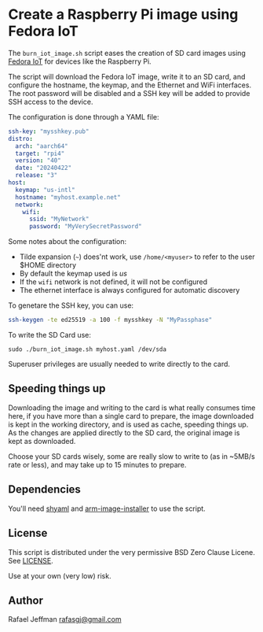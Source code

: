 # Create a Raspberry Pi image using Fedora IoT

The `burn_iot_image.sh` script eases the creation of SD card images using [Fedora IoT](https://fedoraproject.org/iot) for devices like the Raspberry Pi.

The script will download the Fedora IoT image, write it to an SD card, and configure the hostname, the keymap, and the Ethernet and WiFi interfaces. The root password will be disabled and a SSH key will be added to provide SSH access to the device.

The configuration is done through a YAML file:

```yaml
ssh-key: "mysshkey.pub"
distro:
  arch: "aarch64"
  target: "rpi4"
  version: "40"
  date: "20240422"
  release: "3"
host:
  keymap: "us-intl"
  hostname: "myhost.example.net"
  network:
    wifi:
      ssid: "MyNetwork"
      password: "MyVerySecretPassword"
```

Some notes about the configuration:

* Tilde expansion (`~`) does'nt work, use `/home/<myuser>` to refer to the user $HOME directory
* By default the keymap used is _us_
* If the `wifi` network is not defined, it will not be configured
* The ethernet interface is always configured for automatic discovery

To genetare the SSH key, you can use:

```bash
ssh-keygen -te ed25519 -a 100 -f mysshkey -N "MyPassphase"
```

To write the SD Card use:

```
sudo ./burn_iot_image.sh myhost.yaml /dev/sda
```

Superuser privileges are usually needed to write directly to the card.


## Speeding things up

Downloading the image and writing to the card is what really consumes time here, if you have more than a single card to prepare, the image downloaded is kept in the working directory, and is used as cache, speeding things up. As the changes are applied directly to the SD card, the original image is kept as downloaded.

Choose your SD cards wisely, some are really slow to write to (as in ~5MB/s rate or less), and may take up to 15 minutes to prepare.


## Dependencies

You'll need [shyaml]() and [arm-image-installer]() to use the script.


## License

This script is distributed under the very permissive BSD Zero Clause Licene. See [LICENSE](LICENSE).

Use at your own (very low) risk.

## Author

Rafael Jeffman <rafasgj@gmail.com>
